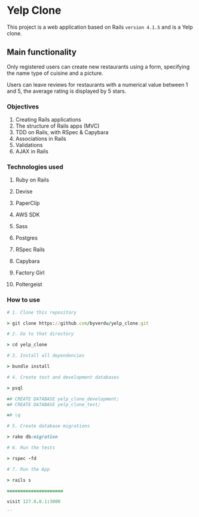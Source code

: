 # Yelp Clone

This project is a web application based on Rails ``version 4.1.5`` and is a Yelp clone.


## Main functionality

Only registered users can create new restaurants using a form, specifying the name type of cuisine and a picture.

Users can leave reviews for restaurants with a numerical value between 1 and 5, the average rating is displayed by 5 stars. 

### Objectives

1. Creating Rails applications
1. The structure of Rails apps (MVC)
1. TDD on Rails, with RSpec & Capybara
1. Associations in Rails
1. Validations
1. AJAX in Rails

### Technologies used

1. Ruby on Rails
1. Devise
1. PaperClip
1. AWS SDK
1. Sass
1. Postgres

1. RSpec Rails
1. Capybara
1. Factory Girl
1. Poltergeist

### How to use

```ruby
# 1. Clone this repository

> git clone https://github.com/byverdu/yelp_clone.git

# 2. Go to that directory

> cd yelp_clone

# 3. Install all dependencies

> bundle install

# 4. Create test and development databases

> psql

=# CREATE DATABASE yelp_clone_development;
=# CREATE DATABASE yelp_clone_test;

=# \q

# 5. Create database migrations

> rake db:migration

# 6. Run the tests

> rspec -fd

# 7. Run the App

> rails s

=====================

visit 127.0.0.1:3000

``


